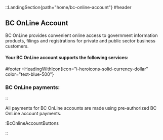 ::LandingSection{path="home/bc-online-account"}
#header
## BC OnLine Account

BC OnLine provides convenient online access to government information products, filings and registrations for private and public sector business customers.

#### Your BC OnLine account supports the following services:

#footer
::HeadingWithIcon{icon="i-heroicons-solid-currency-dollar" color="text-blue-500"}
### BC OnLine payments:
::

All payments for BC OnLine accounts are made using pre-authorized BC OnLine account payments.

:BcOnlineAccountButtons

::